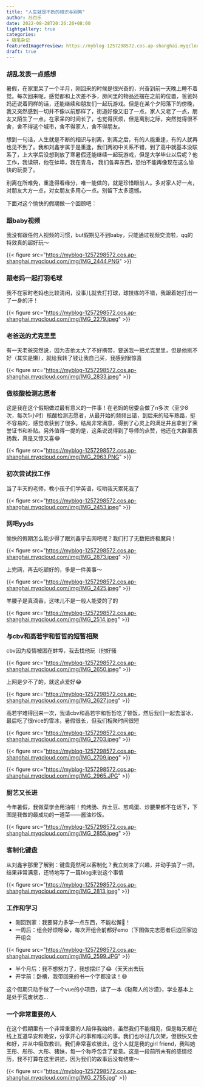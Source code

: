 ```yaml
---
title: "人生就是不断的相识与别离"
author: 孙百乐
date: 2022-08-28T20:26:26+08:00
lightgallery: true
categories: 
- 随笔杂记
featuredImagePreview: https://myblog-1257298572.cos.ap-shanghai.myqcloud.com/img/IMG_2855.jpeg
draft: true
---
```


### 胡乱发表一点感想

暑假，在家里呆了一个半月，刚回来的时候是很兴奋的，兴奋到前一天晚上睡不着觉。每次回来呢，感觉都和上次差不多，房间里的物品还摆在之前的位置，爸爸妈妈还说着同样的话，还能继续和朋友们一起玩游戏。但是在某个夕阳落下的傍晚，我又突然感到一切并不像以前那样了，街道好像又旧了一点，家人又老了一点，朋友又陌生了一点。在家呆的时间长了，也觉得厌烦，但是离别之际，突然觉得很不舍，舍不得这个城市，舍不得家人，舍不得朋友。

想到一句话，人生就是不断的相识与别离，别离之后，有的人能重逢，有的人就再也见不到了。我和刘鑫宇属于是重逢，我们两初中关系不错，到了高中就基本没联系了，上大学后没想到放了寒暑假还能继续一起玩游戏，但是大学毕业以后呢？他工作，我读研，他在蚌埠，我在青岛， 我们各奔东西，恐怕不能再像现在这么愉快的玩耍了。

别离在所难免，重逢得看缘分，唯一能做的，就是珍惜眼前人。多对家人好一点，对朋友大方一点，对女朋友多用心一点。别留下太多遗憾。

下面对这个愉快的假期做一个回顾吧：

### 跟baby视频

我没有跟任何人视频的习惯，but假期见不到baby，只能通过视频交流啦，qq的特效真的超好玩～

{{< figure src="https://myblog-1257298572.cos.ap-shanghai.myqcloud.com/img/IMG_2444.PNG" >}}

### 跟老妈一起打羽毛球

我不在家时老妈也比较清闲，没事儿就去打打球，球技练的不错，我跟着她打出一了一身的汗！

{{< figure src="https://myblog-1257298572.cos.ap-shanghai.myqcloud.com/img/IMG_2279.jpeg" >}}

### 老爸送的尤克里里

有一天老爸突然说，因为吉他太大了不好携带，要送我一把尤克里里，但是他挑不好（其实是懒），就给我转了钱让我自己买，我感到很惊喜

{{< figure src="https://myblog-1257298572.cos.ap-shanghai.myqcloud.com/img/IMG_2833.jpeg" >}}

### 做核酸检测志愿者

这是我在这个假期做过最有意义的一件事！在老妈的居委会做了n多次（至少8次，每次5小时）核酸检测志愿者，从最开始的频频出错，到后来的轻车熟路，挺不容易的，感觉收获到了很多。结局非常满意，得到了心灵上的满足并且拿到了荣誉证书和补贴。另外值得一提的是，这条说说得到了导师的点赞，他还在大群里表扬我，真是又惊又喜😂

{{< figure src="https://myblog-1257298572.cos.ap-shanghai.myqcloud.com/img/IMG_2963.PNG" >}}

### 初次尝试找工作

当了半天的老师，教小孩子们学英语，哎哟我天累死我了

{{< figure src="https://myblog-1257298572.cos.ap-shanghai.myqcloud.com/img/IMG_2453.jpeg" >}}

### 网吧yyds

愉快的假期怎么能少得了跟刘鑫宇去网吧呢？我们打了无数把终极魔典！

{{< figure src="https://myblog-1257298572.cos.ap-shanghai.myqcloud.com/img/IMG_2873.jpeg" >}}

上完网，再去吃顿好的，多是一件美事～

{{< figure src="https://myblog-1257298572.cos.ap-shanghai.myqcloud.com/img/IMG_2425.jpeg" >}}

羊腰子是真滴香，这味儿不是一般人能受的了的

{{< figure src="https://myblog-1257298572.cos.ap-shanghai.myqcloud.com/img/IMG_2514.jpeg" >}}

### 与cbv和高若宇和哲哲的短暂相聚

cbv因为疫情被困在蚌埠，我去找他玩（他好骚

{{< figure src="https://myblog-1257298572.cos.ap-shanghai.myqcloud.com/img/IMG_2650.jpeg" >}}

上网是少不了的，就这点爱好😂

{{< figure src="https://myblog-1257298572.cos.ap-shanghai.myqcloud.com/img/IMG_2627.jpeg" >}}

高若宇难得回来一次，我请cbv和高若宇和哲哲吃了顿饭，然后我们一起去溜冰，最后吃了很nice的雪冰，暑假很长，但我们相聚时间很短

{{< figure src="https://myblog-1257298572.cos.ap-shanghai.myqcloud.com/img/IMG_2703.jpeg" >}}

{{< figure src="https://myblog-1257298572.cos.ap-shanghai.myqcloud.com/img/IMG_2709.jpeg" >}}

{{< figure src="https://myblog-1257298572.cos.ap-shanghai.myqcloud.com/img/IMG_2965.JPG" >}}

### 厨艺又长进

今年暑假，我做菜学会用油啦！煎烤肠、炸土豆、煎鸡蛋、炒腰果都不在话下，下图是我做的最成功的一道菜——酱油炒饭。

{{< figure src="https://myblog-1257298572.cos.ap-shanghai.myqcloud.com/img/IMG_2855.jpeg" >}}

### 客制化键盘

从刘鑫宇那里了解到：键盘竟然可以客制化？我立刻来了兴趣，并动手搞了一把，结果非常满意，还特地写了一篇blog来说这个事情

{{< figure src="https://myblog-1257298572.cos.ap-shanghai.myqcloud.com/img/IMG_2813.jpeg" >}}

### 工作和学习

* 刚回到家：我要努力多学一点东西，不能松懈💪！
* 一周后：组会好烦呀😭，每次开组会前都好emo（下图做完志愿者后边回家边开组会

{{< figure src="https://myblog-1257298572.cos.ap-shanghai.myqcloud.com/img/IMG_2599.JPG" >}}

* 半个月后：我不想努力了，我想摆烂了😂（天天出去玩
* 开学前：卧槽，我带回来的书一个字都没读！😅

这个假期只动手做了一个vue的小项目，读了一本《鞑靼人的沙漠》，学业基本上是处于荒废状态...

### 一个非常重要的人

在这个假期里有一个非常重要的人陪伴我始终，虽然我们不能相见，但是每天都在线上互道早安和晚安，分享开心的事和难过的事。我们也吵过几次架，但很快又会和好，并从中吸取教训，我们非常喜欢彼此，这个人就是我的girl friend，我叫她王彤、彤彤、大彤、猪妹，每一个称呼包含了爱意。这是一段前所未有的感情经历，我不打算在这里讲述，因为我们的故事远没有结束～

{{< figure src="https://myblog-1257298572.cos.ap-shanghai.myqcloud.com/img/IMG_2755.jpg" >}}
